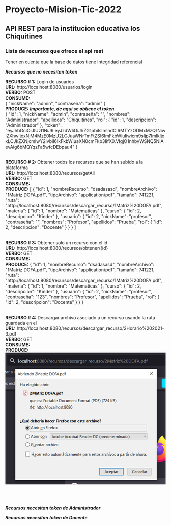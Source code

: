 # Proyecto-Mision-Tic-2022

## API REST para la institucion educativa los Chiquitines
### Lista de recursos que ofrece el api rest

Tener en cuenta que la base de datos tiene integridad referencial

***Recursos que no necesitan token***

**RECURSO # 1:** Login de usuarios</br>
**URL:** http://localhost:8080/usuarios/login</br>
**VERBO:** POST</br>
**CONSUME:**</br>
{
     "nickName": "admin",
     "contraseña": "admin"
}
</br>
**PRODUCE:** ***Importante, de aqui se obtiene el token***</br>
{
    "id": 1,
    "nickName": "admin",
    "contraseña": "",
    "nombres": "Administrador",
    "apellidos": "Chiquitines",
    "rol": {
        "id": 1,
        "descripcion": "Administrador"
    },
    "token": "eyJhbGciOiJIUzI1NiJ9.eyJzdWIiOiJhZG1pbiIsImlhdCI6MTYzODMxMzQ1NiwiZXhwIjoxNjM4MzE0MzU2LCJuaWNrTmFtZSI6ImFkbWluIiwicm9sIjp7ImlkIjoxLCJkZXNjcmlwY2lvbiI6IkFkbWluaXN0cmFkb3IifX0.VIgjO1nhbyWSNQ5NlAevAig6bMQYqzFa5wfcDEbpau4"
}
</br>
</br>

**RECURSO # 2:** Obtener todos los recursos que se han subido a la plataforma</br>
**URL:** http://localhost:8080/recursos/getAll</br>
**VERBO:** GET</br>
**CONSUME:**</br>
**PRODUCE:** 
[
    {
        "id": 1,
        "nombreRecurso": "dsadasasd",
        "nombreArchivo": "1Matriz DOFA.pdf",
        "tipoArchivo": "application/pdf",
        "tamaño": 741221,
        "ruta": "http://localhost:8080/recursos/descargar_recurso/1Matriz%20DOFA.pdf",
        "materia": {
            "id": 1,
            "nombre": "Matematicas"
        },
        "curso": {
            "id": 2,
            "descripcion": "Kinder"
        },
        "usuario": {
            "id": 2,
            "nickName": "profesor",
            "contraseña": "",
            "nombres": "Profesor",
            "apellidos": "Prueba",
            "rol": {
                "id": 2,
                "descripcion": "Docente"
            }
        }
    }
]
</br>
</br>

**RECURSO # 3:** Obtener solo un recurso con el id</br>
**URL:** http://localhost:8080/recursos/obtener/{id}</br>
**VERBO:** GET</br>
**CONSUME:**</br>
**PRODUCE:** 
{
    "id": 1,
    "nombreRecurso": "dsadasasd",
    "nombreArchivo": "1Matriz DOFA.pdf",
    "tipoArchivo": "application/pdf",
    "tamaño": 741221,
    "ruta": "http://localhost:8080/recursos/descargar_recurso/1Matriz%20DOFA.pdf",
    "materia": {
        "id": 1,
        "nombre": "Matematicas"
    },
    "curso": {
        "id": 2,
        "descripcion": "Kinder"
    },
    "usuario": {
        "id": 2,
        "nickName": "profesor",
        "contraseña": "123",
        "nombres": "Profesor",
        "apellidos": "Prueba",
        "rol": {
            "id": 2,
            "descripcion": "Docente"
        }
    }
}
</br>
</br>

**RECURSO # 4:** Descargar archivo asociado a un recurso usando la ruta guardada en el</br>
**URL:** http://localhost:8080/recursos/descargar_recurso/2Horario%202021-3.pdf</br>
**VERBO:** GET</br>
**CONSUME:**</br>
**PRODUCE:** 
![This is an image](https://github.com/Jank1510/Proyecto-Mision-Tic-2022/blob/backend/Imagenes/Descarga%20de%20archivo.png)

</br>
</br>


***Recursos necesitan token de Administrador***



***Recursos necesitan token de Docente***
